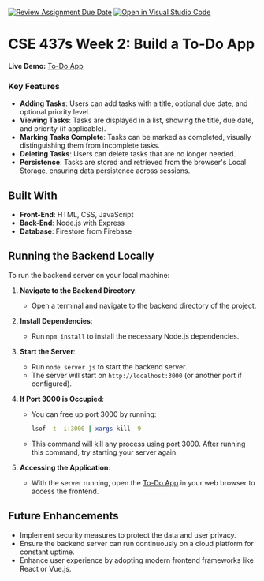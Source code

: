 [![Review Assignment Due Date](https://classroom.github.com/assets/deadline-readme-button-24ddc0f5d75046c5622901739e7c5dd533143b0c8e959d652212380cedb1ea36.svg)](https://classroom.github.com/a/hVfz7S7L)
[![Open in Visual Studio Code](https://classroom.github.com/assets/open-in-vscode-718a45dd9cf7e7f842a935f5ebbe5719a5e09af4491e668f4dbf3b35d5cca122.svg)](https://classroom.github.com/online_ide?assignment_repo_id=13516212&assignment_repo_type=AssignmentRepo)
# CSE 437s Week 2: Build a To-Do App

**Live Demo:** [To-Do App](https://j1ngy1.github.io/week-2-todo-app-J1ngy1/)

### Key Features
- **Adding Tasks**: Users can add tasks with a title, optional due date, and optional priority level.
- **Viewing Tasks**: Tasks are displayed in a list, showing the title, due date, and priority (if applicable).
- **Marking Tasks Complete**: Tasks can be marked as completed, visually distinguishing them from incomplete tasks.
- **Deleting Tasks**: Users can delete tasks that are no longer needed.
- **Persistence**: Tasks are stored and retrieved from the browser's Local Storage, ensuring data persistence across sessions.

## Built With
- **Front-End**: HTML, CSS, JavaScript
- **Back-End**: Node.js with Express
- **Database**: Firestore from Firebase

## Running the Backend Locally

To run the backend server on your local machine:

1. **Navigate to the Backend Directory**:
   - Open a terminal and navigate to the backend directory of the project.

2. **Install Dependencies**:
   - Run `npm install` to install the necessary Node.js dependencies.

3. **Start the Server**:
   - Run `node server.js` to start the backend server.
   - The server will start on `http://localhost:3000` (or another port if configured).

4. **If Port 3000 is Occupied**:
   - You can free up port 3000 by running:
     ```bash
     lsof -t -i:3000 | xargs kill -9
     ```
   - This command will kill any process using port 3000. After running this command, try starting your server again.

5. **Accessing the Application**:
   - With the server running, open the [To-Do App](https://j1ngy1.github.io/week-2-todo-app-J1ngy1/) in your web browser to access the frontend.

## Future Enhancements
- Implement security measures to protect the data and user privacy.
- Ensure the backend server can run continuously on a cloud platform for constant uptime.
- Enhance user experience by adopting modern frontend frameworks like React or Vue.js.